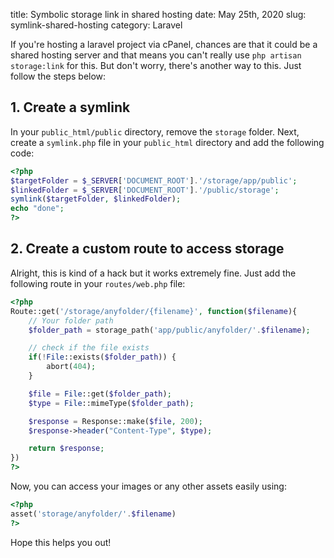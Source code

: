 title: Symbolic storage link in shared hosting
date: May 25th, 2020
slug: symlink-shared-hosting
category: Laravel

If you're hosting a laravel project via cPanel, chances are that it could be a shared hosting server and that means you can't really use `php artisan storage:link` for this.
But don't worry, there's another way to this. Just follow the steps below:

## 1. Create a symlink
In your `public_html/public` directory, remove the `storage` folder. Next, create a `symlink.php` file in your `public_html` directory and add the following code:
```php
<?php
$targetFolder = $_SERVER['DOCUMENT_ROOT'].'/storage/app/public';
$linkedFolder = $_SERVER['DOCUMENT_ROOT'].'/public/storage';
symlink($targetFolder, $linkedFolder);
echo "done";
?>
```

## 2. Create a custom route to access storage
Alright, this is kind of a hack but it works extremely fine. Just add the following route in your `routes/web.php` file:
```php
<?php
Route::get('/storage/anyfolder/{filename}', function($filename){
    // Your folder path
    $folder_path = storage_path('app/public/anyfolder/'.$filename);

    // check if the file exists
    if(!File::exists($folder_path)) {
        abort(404);
    }

    $file = File::get($folder_path);
    $type = File::mimeType($folder_path);

    $response = Response::make($file, 200);
    $response->header("Content-Type", $type);

    return $response;
})
?>
```

Now, you can access your images or any other assets easily using: 
```php
<?php
asset('storage/anyfolder/'.$filename)
?>
```

Hope this helps you out!